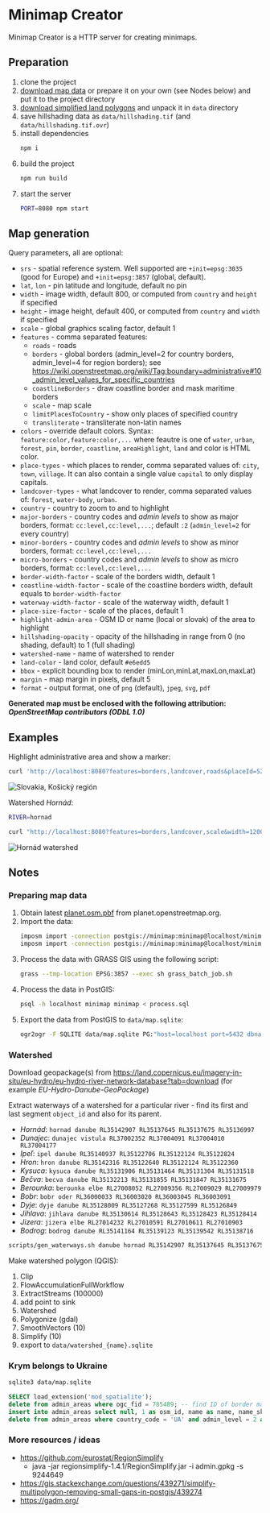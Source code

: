 # Minimap Creator

Minimap Creator is a HTTP server for creating minimaps.

## Preparation

1. clone the project
1. [download map data](https://drive.google.com/drive/folders/1nSxT4YOUBVoU_7Dt-qbiwodZmCSelP8f?usp=sharing) or prepare it on your own (see Nodes below) and put it to the project directory
1. [download simplified land polygons](https://osmdata.openstreetmap.de/download/simplified-land-polygons-complete-3857.zip) and unpack it in `data` directory
1. save hillshading data as `data/hillshading.tif` (and `data/hillshading.tif.ovr`)
1. install dependencies
   ```bash
   npm i
   ```
1. build the project
   ```bash
   npm run build
   ```
1. start the server
   ```bash
   PORT=8080 npm start
   ```

## Map generation

Query parameters, all are optional:

- `srs` - spatial reference system. Well supported are `+init=epsg:3035` (good for Europe) and `+init=epsg:3857` (global, default).
- `lat`, `lon` - pin latitude and longitude, default no pin
- `width` - image width, default 800, or computed from `country` and `height` if specified
- `height` - image height, default 400, or computed from `country` and `width` if specified
- `scale` - global graphics scaling factor, default 1
- `features` - comma separated features:
  - `roads` - roads
  - `borders` - global borders (admin_level=2 for country borders, admin_level=4 for region borders); see https://wiki.openstreetmap.org/wiki/Tag:boundary=administrative#10_admin_level_values_for_specific_countries
  - `coastlineBorders` - draw coastline border and mask maritime borders
  - `scale` - map scale
  - `limitPlacesToCountry` - show only places of specified country
  - `transliterate` - transliterate non-latin names
- `colors` - override default colors. Syntax: `feature:color,feature:color,...` where feautre is one of `water`, `urban`, `forest`, `pin`, `border`, `coastline`, `areaHighlight`, `land` and color is HTML color.
- `place-types` - which places to render, comma separated values of: `city`, `town`, `village`. It can also contain a single value `capital` to only display capitals.
- `landcover-types` - what landcover to render, comma separated values of: `forest`, `water-body`, `urban`.
- `country` - country to zoom to and to highlight
- `major-borders` - country codes and _admin levels_ to show as major borders, format: `cc:level,cc:level,...`; default `:2` (`admin_level=2` for every country)
- `minor-borders` - country codes and _admin levels_ to show as minor borders, format: `cc:level,cc:level,...`
- `micro-borders` - country codes and _admin levels_ to show as micro borders, format: `cc:level,cc:level,...`
- `border-width-factor` - scale of the borders width, default 1
- `coastline-width-factor` - scale of the coastline borders width, default equals to `border-width-factor`
- `waterway-width-factor` - scale of the waterway width, default 1
- `place-size-factor` - scale of the places, default 1
- `highlight-admin-area` - OSM ID or name (local or slovak) of the area to highlight
- `hillshading-opacity` - opacity of the hillshading in range from 0 (no shading, default) to 1 (full shading)
- `watershed-name` - name of watershed to render
- `land-color` - land color, default `#e6edd5`
- `bbox` - explicit bounding box to render (minLon,minLat,maxLon,maxLat)
- `margin` - map margin in pixels, default 5
- `format` - output format, one of `png` (default), `jpeg`, `svg`, `pdf`

**Generated map must be enclosed with the following attribution: _OpenStreetMap contributors (ODbL 1.0)_**

## Examples

Highlight administrative area and show a marker:

```bash
curl 'http://localhost:8080?features=borders,landcover,roads&placeId=522422&country=sk&width=1200&scale=1&margin=20&minor-borders=hu:4,uk:4,at:4,pl:4,sk:4,cz:4&micro-borders=sk:8&place-types=city,town&highlight-admin-area=Ko%C5%A1ick%C3%BD%20kraj&hillshading-opacity=0.5&lat=48.700142&lon=20.891184' | display
```

![Slovakia, Košický región](doc/sample.png)

Watershed _Hornád_:

```bash
RIVER=hornad

curl "http://localhost:8080?features=borders,landcover,scale&width=1200&scale=2&place-size-factor=0.8&margin=20&place-types=city,town&hillshading-opacity=0.5&watershed-name=$RIVER&bbox="`ogrinfo -sql "select st_transform(st_envelope(st_union(geometry)), 4326) from watershed_$RIVER" data/watershed_$RIVER.sqlite watershed_$RIVER | grep Extent | sed -e 's/[^0-9\.]\{1,\}/,/g' | sed -e 's/^.\|.$//g'` | display
```

![Hornád watershed](doc/sample-watershed.png)

## Notes

### Preparing map data

1. Obtain latest [planet.osm.pbf](https://planet.openstreetmap.org/pbf/planet-latest.osm.pbf) from planet.openstreetmap.org.
1. Import the data:
   ```bash
   imposm import -connection postgis://minimap:minimap@localhost/minimap -mapping mapping.yaml -read planet.osm.pbf -write -overwritecache
   imposm import -connection postgis://minimap:minimap@localhost/minimap -mapping mapping.yaml -deployproduction
   ```
1. Process the data with GRASS GIS using the following script:
   ```bash
   grass --tmp-location EPSG:3857 --exec sh grass_batch_job.sh
   ```
1. Process the data in PostGIS:
   ```bash
   psql -h localhost minimap minimap < process.sql
   ```
1. Export the data from PostGIS to `data/map.sqlite`:
   ```bash
   ogr2ogr -F SQLITE data/map.sqlite PG:"host=localhost port=5432 dbname=minimap user=minimap password=minimap" -dsco SPATIALITE=YES roads osm_places admin_areas landcover
   ```

### Watershed

Download geopackage(s) from https://land.copernicus.eu/imagery-in-situ/eu-hydro/eu-hydro-river-network-database?tab=download (for example _EU-Hydro-Danube-GeoPackage_)

Extract waterways of a watershed for a particular river - find its first and last segment `object_id` and also for its parent.

- _Hornád_: `hornad danube RL35142907 RL35137645 RL35137675 RL35136997`
- _Dunajec_: `dunajec vistula RL37002352 RL37004091 RL37004010 RL37004177`
- _Ipeľ_: `ipel danube RL35140937 RL35122706 RL35122124 RL35122824`
- _Hron_: `hron danube RL35142316 RL35122640 RL35122124 RL35122360`
- _Kysuca_: `kysuca danube RL35131906 RL35131464 RL35131304 RL35131518`
- _Bečva_: `becva danube RL35132213 RL35131855 RL35131847 RL35131675`
- _Berounka_: `berounka elbe RL27008052 RL27009356 RL27009029 RL27009979`
- _Bobr_: `bobr oder RL36000033 RL36003020 RL36003045 RL36003091`
- _Dyje_: `dyje danube RL35128009 RL35127268 RL35127599 RL35126849`
- _Jihlava_: `jihlava danube RL35130614 RL35128643 RL35128423 RL35128414`
- _Jizera_: `jizera elbe RL27014232 RL27010591 RL27010611 RL27010903`
- _Bodrog_: `bodrog danube RL35141164 RL35139123 RL35139542 RL35138716`

```bash
scripts/gen_waterways.sh danube hornad RL35142907 RL35137645 RL35137675 RL35136997
```

Make watershed polygon (QGIS):

1. Clip
1. FlowAccumulationFullWorkflow
1. ExtractStreams (100000)
1. add point to sink
1. Watershed
1. Polygonize (gdal)
1. SmoothVectors (10)
1. Simplify (10)
1. export to `data/watershed_{name}.sqlite`

### Krym belongs to Ukraine

```bash
sqlite3 data/map.sqlite
```

```sql
SELECT load_extension('mod_spatialite');
delete from admin_areas where ogc_fid = 785489; -- find ID of border making Krym Russian
insert into admin_areas select null, 1 as osm_id, name as name, name_sk, admin_level, country_code, st_union(geometry) as geometry from admin_areas where country_code = 'UA' and admin_level = 2 group by country_code;
delete from admin_areas where country_code = 'UA' and admin_level = 2 and osm_id <> 1;
```

### More resources / ideas

- https://github.com/eurostat/RegionSimplify
  - java -jar regionsimplify-1.4.1/RegionSimplify.jar -i admin.gpkg -s 9244649
- https://gis.stackexchange.com/questions/439271/simplify-multipolygon-removing-small-gaps-in-postgis/439274
- https://gadm.org/
